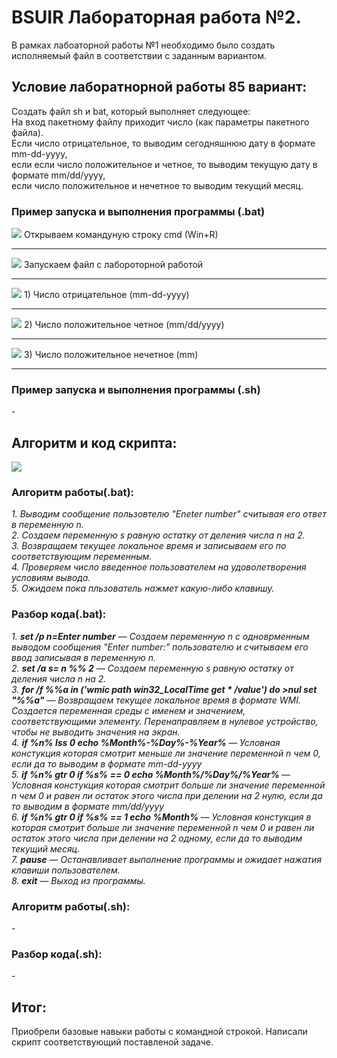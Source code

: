 <h1> <B>BSUIR Лабораторная работа №2. </B> </h1>
В рамках лабоаторной работы №1 необходимо было создать исполняемый файл в соответствии с заданным вариантом.
<h2> Условие лаборатнорной работы 85 вариант: </h2>
Создать файл sh и bat, который выполняет следующее: 
<br>На вход пакетному файлу приходит число (как параметры пакетного файла). 
<br>Если число отрицательное, то выводим сегодняшнюю дату в формате mm-dd-yyyy, 
<br>если если число положительное и четное, то выводим текущую дату в формате mm/dd/yyyy, 
<br>если число положительное и нечетное то выводим текущий месяц.
<h3>Пример запуска и выполнения программы (.bat)</h2>
<image src="https://github.com/iis-32170x/RPIIS/blob/%D0%9A%D1%83%D1%87%D1%83%D0%BA_%D0%A2/images/desktop.png"> </image>
Открываем командуную строку cmd (Win+R)
<hr>
<image src="https://github.com/iis-32170x/RPIIS/blob/%D0%9A%D1%83%D1%87%D1%83%D0%BA_%D0%A2/images/cmd.png"> </image>
Запускаем файл с лабороторной работой
<hr>
<image src="https://github.com/iis-32170x/RPIIS/blob/%D0%9A%D1%83%D1%87%D1%83%D0%BA_%D0%A2/images/first.value.png"> </image>
1) Число отрицательное (mm-dd-yyyy)
<hr>
<image src="https://github.com/iis-32170x/RPIIS/blob/%D0%9A%D1%83%D1%87%D1%83%D0%BA_%D0%A2/images/second%2Cvalue.png"> </image>
2) Число положительное четное (mm/dd/yyyy)
<hr>
<image src="https://github.com/iis-32170x/RPIIS/blob/%D0%9A%D1%83%D1%87%D1%83%D0%BA_%D0%A2/images/third.value.png"> </image>
3) Число положительное нечетное (mm)
<hr>
<h3>Пример запуска и выполнения программы (.sh) </h3>
-
<h2>Алгоритм и код скрипта: </h2>
<image src="https://github.com/iis-32170x/RPIIS/blob/%D0%9A%D1%83%D1%87%D1%83%D0%BA_%D0%A2/images/batcode.png"> </image>
<h3>Алгоритм работы(.bat): </h3>
<I>1. Выводим сообщение пользовтелю "Eneter number" считывая его ответ в переменную n. </I>
<br><I>2. Создаем переменную s равную остатку от деления числа n на 2.</I>
<br><I>3. Возвращаем текущее локальное время и записываем его по соответствующим переменным.</I>
<br><I>4. Проверяем число введенное пользователем на удоволетворения условиям вывода. </I>
<br><I>5. Ожидаем пока пльзователь нажмет какую-либо клавишу. </I>
<h3>Разбор кода(.bat): </h3>
<I>1. <B>set /p n=Enter number</B> — Создаем переменную n с одноврменным выводом сообщения "Enter number:" пользователю и считываем его ввод записывая в переменную n.   </I>
<br><I>2. <B>set /a s= n %% 2</B> — Создаем переменную s равную остатку от деления числа n на 2.</I> 
<br><I>3. <B>for /f %%a in ('wmic path win32_LocalTime get * /value') do >nul set "%%a"</B> — Возвращаем текущее локальное время в формате WMI. Создается переменная среды с именем и значением, соответствующими элементу. Перенаправляем в нулевое устройство, чтобы не выводить значения на экран. </I>
<br><I>4. <B>if %n% lss 0 echo %Month%-%Day%-%Year% </B> — Условная констукция которая смотрит меньше ли значение переменной n чем 0, если да то выводим в формате mm-dd-yyyy </I>
<br><I>5. <B>if %n% gtr 0  if %s%  == 0  echo %Month%/%Day%/%Year% </B> — Условная констукция которая смотрит больше ли значение переменной n чем 0 и равен ли остаток этого числа при делении на 2 нулю, если да то выводим в формате mm/dd/yyyy </I>
<br><I>6. <B>if %n% gtr 0  if %s% == 1  echo %Month% </B> — Условная констукция в которая смотрит больше ли значение переменной n чем 0 и равен ли остаток этого числа при делении на 2 одному, если да то выводим текущий месяц. </I>
<br><I>7. <B>pause</B> — Останавливает выполнение программы и ожидает нажатия клавиши пользователем.</I>
<br><I>8. <B>exit</B> — Выход из программы.</I>
<h3>Алгоритм работы(.sh): </h3>
-
<h3>Разбор кода(.sh): </h3>
-
<h2>Итог:</h2>
Приобрели базовые навыки работы с командной строкой. Написали скрипт соответствующий поставленой задаче.

